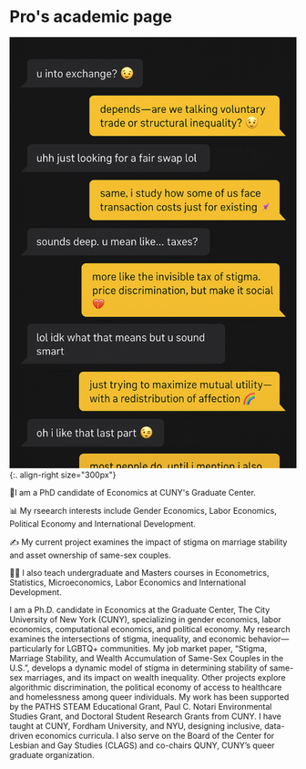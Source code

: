 # Pro's academic page

 ![Queer economist meme](/images/Grindr_meme1.png){:. align-right size="300px"} 

<!--img align="right" size="300" src="images/Grindr_meme1.png"-->

🙋I am a PhD candidate of Economics at CUNY's Graduate Center.

📊 My rseearch interests include Gender Economics, Labor Economics, Political Economy and International Development.

✍️ My current project examines the impact of stigma on marriage stability and asset ownership of same-sex couples.

👨‍🏫 I also teach undergraduate and Masters courses in Econometrics, Statistics, Microeconomics, Labor Economics and International Development.

I am a Ph.D. candidate in Economics at the Graduate Center, The City University of New York (CUNY), specializing in gender economics, labor economics, computational economics, and political economy. My research examines the intersections of stigma, inequality, and economic behavior—particularly for LGBTQ+ communities. My job market paper, “Stigma, Marriage Stability, and Wealth Accumulation of Same-Sex Couples in the U.S.”, develops a dynamic model of stigma in determining stability of same-sex marriages, and its impact on wealth inequality. Other projects explore algorithmic discrimination, the political economy of access to healthcare and homelessness among queer individuals. My work has been supported by the PATHS STEAM Educational Grant, Paul C. Notari Environmental Studies Grant, and Doctoral Student Research Grants from CUNY. I have taught at CUNY, Fordham University, and NYU, designing inclusive, data-driven economics curricula. I also serve on the Board of the Center for Lesbian and Gay Studies (CLAGS) and co-chairs QUNY, CUNY’s queer graduate organization.

